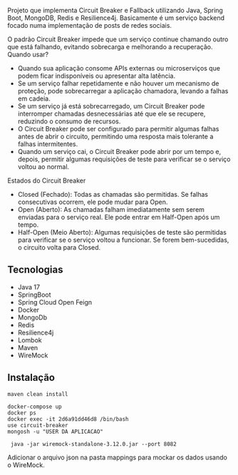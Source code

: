 Projeto que implementa Circuit Breaker e Fallback utilizando Java, Spring Boot, MongoDB, Redis e Resilience4j. Basicamente é um serviço backend focado numa implementação de posts de redes sociais.

O padrão Circuit Breaker impede que um serviço continue chamando outro que está falhando, evitando sobrecarga e melhorando a recuperação.
Quando usar? 
- Quando sua aplicação consome APIs externas ou microserviços que podem ficar indisponíveis ou apresentar alta latência.
- Se um serviço falhar repetidamente e não houver um mecanismo de proteção, pode sobrecarregar a aplicação chamadora, levando a falhas em cadeia.
- Se um serviço já está sobrecarregado, um Circuit Breaker pode interromper chamadas desnecessárias até que ele se recupere, reduzindo o consumo de recursos.
- O Circuit Breaker pode ser configurado para permitir algumas falhas antes de abrir o circuito, permitindo uma resposta mais tolerante a falhas intermitentes.
- Quando um serviço cai, o Circuit Breaker pode abrir por um tempo e, depois, permitir algumas requisições de teste para verificar se o serviço voltou ao normal.

Estados do Circuit Breaker
- Closed (Fechado): Todas as chamadas são permitidas. Se falhas consecutivas ocorrem, ele pode mudar para Open.
- Open (Aberto): As chamadas falham imediatamente sem serem enviadas para o serviço real. Ele pode entrar em Half-Open após um tempo.
- Half-Open (Meio Aberto): Algumas requisições de teste são permitidas para verificar se o serviço voltou a funcionar. Se forem bem-sucedidas, o circuito volta para Closed.

## Tecnologias
- Java 17
- SpringBoot
- Spring Cloud Open Feign
- Docker
- MongoDb
- Redis
- Resilience4j
- Lombok
- Maven
- WireMock

## Instalação

```maven
maven clean install
```

```docker
docker-compose up
docker ps
docker exec -it 2d6a91dd46d8 /bin/bash
use circuit-breaker
mongosh -u "USER DA APLICACAO"
```

```wireMock
 java -jar wiremock-standalone-3.12.0.jar --port 8082
```

Adicionar o arquivo json na pasta mappings para mockar os dados usando o WireMock.


